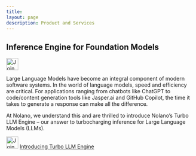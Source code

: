 ```yaml
---
title: 
layout: page
description: Product and Services
---
```


## Inference Engine for Foundation Models

<!-- Image -->
<img src="https://nolano.ai/images/logo/logo.jpg" alt="Join Beta" width="32" height="32">

Large Language Models have become an integral component of modern software systems. In the world of language models, speed and efficiency are critical. For applications ranging from chatbots like ChatGPT to code/content generation tools like Jasper.ai and GitHub Copilot, the time it takes to generate a response can make all the difference.

At Nolano, we understand this and are thrilled to introduce Nolano’s Turbo LLM Engine – our answer to turbocharging inference for Large Language Models (LLMs).

<img src="https://nolano.ai/images/logo/logo.jpg" alt="Join Beta" width="32" height="32"> 
      <a href="https://nolanoorg.substack.com/p/introducing-the-turbo-llm-inference" class="button">Introducing Turbo LLM Engine</a> 

